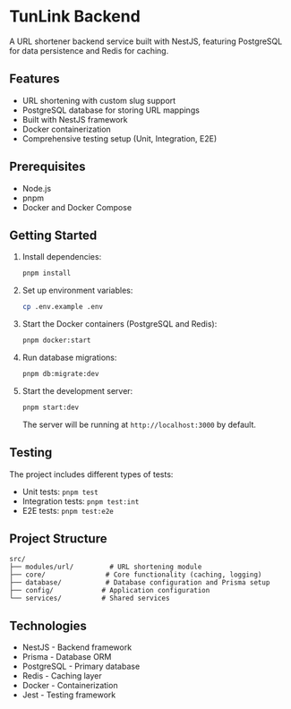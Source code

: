 # TunLink Backend

A URL shortener backend service built with NestJS, featuring PostgreSQL for data persistence and Redis for caching.

## Features

- URL shortening with custom slug support
- PostgreSQL database for storing URL mappings
- Built with NestJS framework
- Docker containerization
- Comprehensive testing setup (Unit, Integration, E2E)

## Prerequisites

- Node.js
- pnpm
- Docker and Docker Compose

## Getting Started

1. Install dependencies:

   ```bash
   pnpm install
   ```

2. Set up environment variables:

   ```bash
   cp .env.example .env
   ```

3. Start the Docker containers (PostgreSQL and Redis):

   ```bash
   pnpm docker:start
   ```

4. Run database migrations:

   ```bash
   pnpm db:migrate:dev
   ```

5. Start the development server:

   ```bash
   pnpm start:dev
   ```

   The server will be running at `http://localhost:3000` by default.

## Testing

The project includes different types of tests:

- Unit tests: `pnpm test`
- Integration tests: `pnpm test:int`
- E2E tests: `pnpm test:e2e`

## Project Structure

```
src/
├── modules/url/         # URL shortening module
├── core/               # Core functionality (caching, logging)
├── database/           # Database configuration and Prisma setup
├── config/            # Application configuration
└── services/          # Shared services
```

## Technologies

- NestJS - Backend framework
- Prisma - Database ORM
- PostgreSQL - Primary database
- Redis - Caching layer
- Docker - Containerization
- Jest - Testing framework
